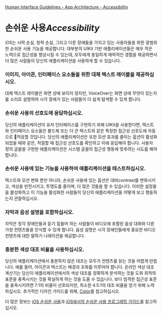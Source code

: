[Human Interface Guidelines - App Architecture - Accessibility](https://developer.apple.com/design/human-interface-guidelines/ios/app-architecture/accessibility/)

# 손쉬운 사용*Accessibility*

iOS는 시력 손실, 청력 손실, 그리고 다른 장애들을 가지고 있는 사용자들을 위한 광범위한 손쉬운 사용 기능을 제공합니다. 대부분의 UIKit 기반 애플리케이션들은 매우 적은 노력으로 접근성을 향상시킬 수 있는데, 모두에게 동일하게 매력적인 경험을 제공하면서 더 많은 사람들이 당신의 애플리케이션을 사용하게 할 수 있습니다.

### **이미지, 아이콘, 인터페이스 요소들을 위한 대체 텍스트 레이블을 제공하십시오.** 

대체 텍스트 레이블은 화면 상에 보이지 않지만, VoiceOver는 화면 상에 무엇이 있는지를 소리로 설명하여 시각 장애가 있는 사람들이 더 쉽게 탐색할 수 있게 합니다.

### **손쉬운 사용의 선호도에 응답하십시오.** 

당신의 애플리케이션이 유저 인터페이스를 구현하기 위해 UIKit을 사용한다면, 텍스트와 인터페이스 요소들은 볼드체 또는 더 큰 텍스트와 같은 특정한 접근성 선호도에 자동으로 적응할 것입니다. 당신의 애플리케이션은 또한 모션 효과를 줄이는 옵션이 활성화되었을 때와 같은, 적절할 때 접근성 선호도를 확인하고 이에 응답해야 합니다. 사용자 정의 글꼴을 구현한 애플리케이션은 시스템 글꼴의 접근성 행동에 맞추려는 시도를 해야 합니다.

### **손쉬운 사용에 있는 기능을 사용하여 애플리케이션을 테스트하십시오.** 

텍스트와 모션 변화 뿐만 아니라, 손쉬운 사용에 있는 옵션은 대비*contrast*를 변화시키고, 색상을 반전시키고, 투명도를 줄이며, 더 많은 것들을 할 수 있습니다. 이러한 설정들을 활성화하고 이 기능을 활성화한 사람들이 당신의 애플리케이션을 어떻게 보고 행동하는지 관찰하십시오.

### **자막과 음성 설명을 포함하십시오.** 

자막은 청각 장애인들과 듣기 힘들어 하는 사람들이 비디오에 포함된 음성 대화와 다른 가청 컨텐츠들을 인식할 수 있게 합니다. 음성 설명은 시각 장애인들에게 중요한 비디오 컨텐츠에 대한 말하기 나레이션을 제공합니다.

### **충분한 색상 대조 비율을 사용하십시오.** 

당신의 애플리케이션에서 충분하지 않은 대조는 모두가 컨텐츠를 읽는 것을 어렵게 만듭니다. 예를 들어, 아이콘과 텍스트는 배경과 조화를 이루어야 합니다. 온라인 색상 대조 계산기는 당신이 애플리케이션에서의 색상 대조를 정확하게 분석하는 것을 도와 최적의 표준을 충족시키는 것을 확실하게 하는 것을 도울 수 있습니다. 보다 엄격한 접근성 표준을 충족시키려면 7:1의 비율이 선호되지만, 최소한 4.5:1의 대조 비율을 얻기 위해 노력하십시오. 추가적인 디자인 가이드를 위해, [Color](https://developer.apple.com/design/human-interface-guidelines/ios/visual-design/color/)를 참고하십시오.

더 많은 정보는 [iOS 손쉬운 사용](https://www.apple.com/accessibility/ios/)과 [iOS에서의 손쉬운 사용 프로그래밍 가이드](https://developer.apple.com/library/content/documentation/UserExperience/Conceptual/iPhoneAccessibility/Introduction/Introduction.html)를 참고하십시오.

